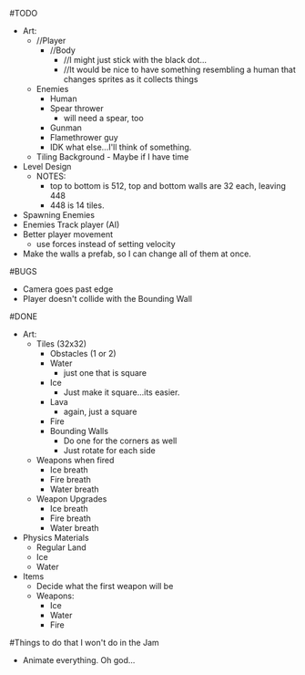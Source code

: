 #TODO
* Art:
	* //Player
		* //Body
			* //I might just stick with the black dot...
			* //It would be nice to have something resembling a human that changes sprites as it collects things
	* Enemies
		* Human
		* Spear thrower
			* will need a spear, too
		* Gunman
		* Flamethrower guy
		* IDK what else...I'll think of something.
	* Tiling Background - Maybe if I have time
* Level Design
	* NOTES:
		* top to bottom is 512, top and bottom walls are 32 each, leaving 448
		* 448 is 14 tiles.
* Spawning Enemies
* Enemies Track player (AI)
* Better player movement
	* use forces instead of setting velocity
* Make the walls a prefab, so I can change all of them at once.

#BUGS
* Camera goes past edge
* Player doesn't collide with the Bounding Wall

#DONE
* Art:
	* Tiles (32x32)
		* Obstacles (1 or 2)
		* Water
			* just one that is square
		* Ice
			* Just make it square...its easier.
		* Lava
			* again, just a square
		* Fire
		* Bounding Walls
			* Do one for the corners as well
			* Just rotate for each side
	* Weapons when fired
		* Ice breath
		* Fire breath
		* Water breath
	* Weapon Upgrades
		* Ice breath
		* Fire breath
		* Water breath
* Physics Materials
	* Regular Land
	* Ice
	* Water
* Items
	* Decide what the first weapon will be
	* Weapons:
		* Ice
		* Water
		* Fire

#Things to do that I won't do in the Jam
* Animate everything. Oh god...